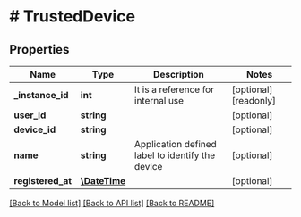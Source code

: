 # # TrustedDevice

## Properties

Name | Type | Description | Notes
------------ | ------------- | ------------- | -------------
**_instance_id** | **int** | It is a reference for internal use | [optional] [readonly] 
**user_id** | **string** |  | [optional] 
**device_id** | **string** |  | [optional] 
**name** | **string** | Application defined label to identify the device | [optional] 
**registered_at** | [**\DateTime**](\DateTime.md) |  | [optional] 

[[Back to Model list]](../../README.md#documentation-for-models) [[Back to API list]](../../README.md#documentation-for-api-endpoints) [[Back to README]](../../README.md)


